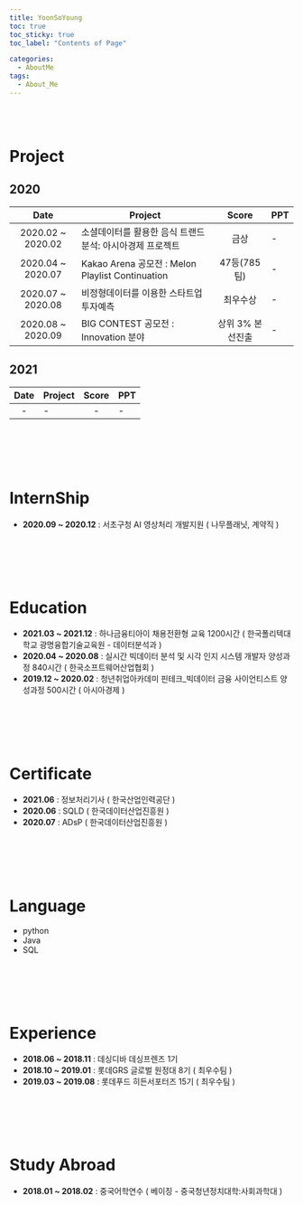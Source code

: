 ```yaml
---
title: YoonSoYoung
toc: true
toc_sticky: true
toc_label: "Contents of Page"

categories:
  - AboutMe
tags:
  - About_Me
---
```


<br><br>

# Project
## 2020
| Date | Project | Score | PPT |
|:---:|---|:---:|---|
| 2020.02 ~ 2020.02 | 소셜데이터를 활용한 음식 트랜드 분석: 아시아경제 프로젝트 | 금상 | - |
| 2020.04 ~ 2020.07 | Kakao Arena 공모전 : Melon Playlist Continuation | 47등(785팀) | - |
| 2020.07 ~ 2020.08 | 비정형데이터를 이용한 스타트업 투자예측 | 최우수상 | - |
| 2020.08 ~ 2020.09 | BIG CONTEST 공모전 : Innovation 분야 | 상위 3% 본선진출 | - |

## 2021
| Date | Project | Score | PPT |
|:---:|---|:---:|---|
| - | - | - | - |

<br><br><br><br>

# InternShip
* **2020.09 ~ 2020.12** : 서초구청 AI  영상처리 개발지원 ( 나무플래닛, 계약직 )

<br><br><br><br>

# Education
* **2021.03 ~ 2021.12** : 하나금융티아이 채용전환형 교육 1200시간 ( 한국폴리텍대학교 광명융합기술교육원 - 데이터분석과 )
* **2020.04 ~ 2020.08** : 실시간 빅데이터 분석 및 시각 인지 시스템 개발자 양성과정 840시간 ( 한국소프트웨어산업협회 )
* **2019.12 ~ 2020.02** : 청년취업아카데미 핀테크_빅데이터 금융 사이언티스트 양성과정 500시간 ( 아시아경제 )

<br><br><br><br>

# Certificate
* **2021.06** : 정보처리기사 ( 한국산업인력공단 )
* **2020.06** : SQLD ( 한국데이터산업진흥원 )
* **2020.07** : ADsP ( 한국데이터산업진흥원 )

<br><br><br><br>

# Language
* python
* Java
* SQL

<br><br><br><br>

# Experience
* **2018.06 ~ 2018.11** : 데싱디바 데싱프렌즈 1기
* **2018.10 ~ 2019.01** : 롯데GRS 글로벌 원정대 8기 ( 최우수팀 )
* **2019.03 ~ 2019.08** : 롯데푸드 히든서포터즈 15기 ( 최우수팀 )

<br><br><br><br>

# Study Abroad
* **2018.01 ~ 2018.02** : 중국어학연수 ( 베이징 - 중국청년정치대학:사회과학대 )

<br><br><br><br>
